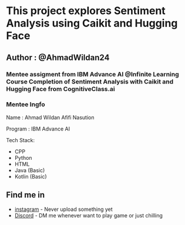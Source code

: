 # This project explores Sentiment Analysis using Caikit and Hugging Face

## Author : @AhmadWildan24

### Mentee assigment from IBM Advance AI @Infinite Learning Course Completion of Sentiment Analysis with Caikit and Hugging Face from CognitiveClass.ai

### Mentee Ingfo
Name    : Ahmad Wildan Afifi Nasution

Program : IBM Advance AI

Tech Stack:
- CPP
- Python
- HTML
- Java (Basic)
- Kotlin (Basic)

## Find me in 
- [instagram](https://www.instagram.com/wildan_3198/) - Never upload something yet
- [Discord](https://discordapp.com/users/607966939842740283) - DM me whenever want to play game or just chilling
